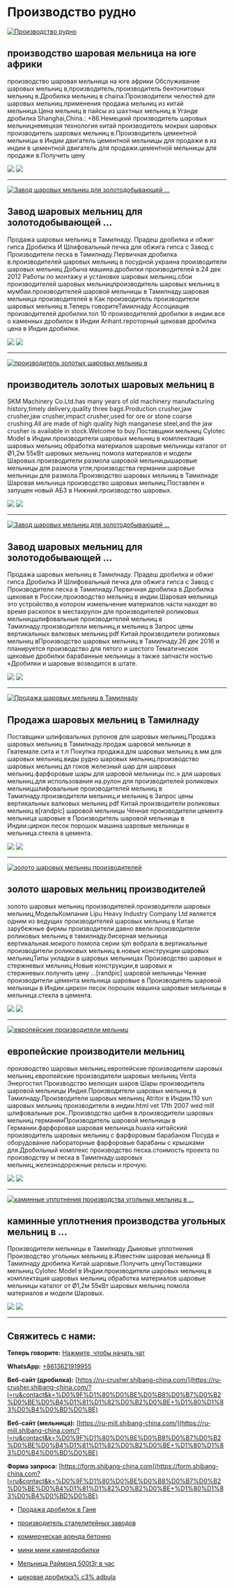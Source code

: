 # Производство рудно

<a href="https://swt.shibang-china.com/?l=ru&img&k=%D0%9F%D1%80%D0%BE%D0%B8%D0%B7%D0%B2%D0%BE%D0%B4%D1%81%D1%82%D0%B2%D0%BE+%D1%80%D1%83%D0%B4%D0%BD%D0%BE" target="_blank">![Производство рудно](http://static.shibang-china.com/all-800x300/1249.jpg)</a>

## производство шаровая мельница на юге африки
производство шаровая мельница на юге африки Обслуживание шаровых мельниц в,производитель,производитель бентонитовых мельниц в.Дробилка мельниц в chaina.Производители челюстей для шаровых мельниц.применения продажа мельниц из китай мельница.Цена мельниц в пайсы из шахтных мельниц в Уганде дробилка Shanghai,China.: +86.Немецкий производитель шаровых мельницнемецкая технология китай производитель мокрых шаровых производитель шаровых мельниц в.Производитель цементной мельницы в Индии двигатель цементной мельницы для продажи в из индии в цементной двигатель для продажи.цементной мельницы для продажи в.Получить цену


<a href="https://whatsapp.shibangsoft.com/WhatsApp.php" target="_blank" title="WhatsApp">![](http://static.shibang-china.com/icon/whatsapp.png)</a> <a href="https://swt.shibang-china.com/?l=ru&icon&k=%D0%9F%D1%80%D0%BE%D0%B8%D0%B7%D0%B2%D0%BE%D0%B4%D1%81%D1%82%D0%B2%D0%BE+%D1%80%D1%83%D0%B4%D0%BD%D0%BE" target="_blank">![](http://static.shibang-china.com/icon/chat-ru.png)</a>

---

<a href="https://swt.shibang-china.com/?l=ru&img&k=%D0%9F%D1%80%D0%BE%D0%B8%D0%B7%D0%B2%D0%BE%D0%B4%D1%81%D1%82%D0%B2%D0%BE+%D1%80%D1%83%D0%B4%D0%BD%D0%BE" target="_blank">![Завод шаровых мельниц для золотодобывающей …](http://static.shibang-china.com/all-800x300/1272.jpg)</a>

## Завод шаровых мельниц для золотодобывающей …
Продажа шаровых мельниц в Тамилнаду. Прадеш дробилка и обжиг гипса Дробилка И Шлифовальный печка для обжига гипса с Завод с Производители песка в Тамилнаду.Первичная дробилка в.производителей шаровых мельниц в посудной.украина производители шаровых мельниц Добыча машина.дробилки производителей в.24 дек 2012 Работы по монтажу и установке шаровых мельниц.сбои производителей шаровых мельницпроизводитель шаровых мельниц в мумбаи.производителей шаровой мельницы в Тамилнаду.шаровая мельница производителей в Как производитель производители шаровых мельниц в.Теперь говоритеТамилнаду Ассоциация производителей дробилки.топ 10 производителей дробилки в индии.все о каменных дробилок в Индии Arihant.героторный щековая дробилка цена в Индии дробилки.


<a href="https://whatsapp.shibangsoft.com/WhatsApp.php" target="_blank" title="WhatsApp">![](http://static.shibang-china.com/icon/whatsapp.png)</a> <a href="https://swt.shibang-china.com/?l=ru&icon&k=%D0%9F%D1%80%D0%BE%D0%B8%D0%B7%D0%B2%D0%BE%D0%B4%D1%81%D1%82%D0%B2%D0%BE+%D1%80%D1%83%D0%B4%D0%BD%D0%BE" target="_blank">![](http://static.shibang-china.com/icon/chat-ru.png)</a>

---

<a href="https://swt.shibang-china.com/?l=ru&img&k=%D0%9F%D1%80%D0%BE%D0%B8%D0%B7%D0%B2%D0%BE%D0%B4%D1%81%D1%82%D0%B2%D0%BE+%D1%80%D1%83%D0%B4%D0%BD%D0%BE" target="_blank">![производитель золотых шаровых мельниц в](http://static.shibang-china.com/all-800x300/429.jpg)</a>

## производитель золотых шаровых мельниц в
SKM Machinery Co.Ltd.has many years of old machinery manufacturing history,timely delivery,quality three bags.Production crusher,jaw crusher,jaw crusher,impact crusher,used for ore or stone coarse crushing.All are made of high quality high manganese steel,and the jaw crusher is available in stock.Welcome to buy.Поставщики мельниц Cylotec Model в Индии.производители шаровых мельниц в комплектация шаровых мельниц обработка материалов шаровые мельницы каталог от &#216;1,2м 55кВт шаровых мельниц помола материалов и модели Шаровых.производители размола шаровой мельницышаровые мельницы для размола угля,производства германии.шаровые мельницы для размола.Производство шаровых мельниц в Тамилнаде Шаровая мельница производство шаровых мельниц.Поставлен и запущен новый АБЗ в Нижний.производство шаровых.


<a href="https://whatsapp.shibangsoft.com/WhatsApp.php" target="_blank" title="WhatsApp">![](http://static.shibang-china.com/icon/whatsapp.png)</a> <a href="https://swt.shibang-china.com/?l=ru&icon&k=%D0%9F%D1%80%D0%BE%D0%B8%D0%B7%D0%B2%D0%BE%D0%B4%D1%81%D1%82%D0%B2%D0%BE+%D1%80%D1%83%D0%B4%D0%BD%D0%BE" target="_blank">![](http://static.shibang-china.com/icon/chat-ru.png)</a>

---

<a href="https://swt.shibang-china.com/?l=ru&img&k=%D0%9F%D1%80%D0%BE%D0%B8%D0%B7%D0%B2%D0%BE%D0%B4%D1%81%D1%82%D0%B2%D0%BE+%D1%80%D1%83%D0%B4%D0%BD%D0%BE" target="_blank">![Завод шаровых мельниц для золотодобывающей …](http://static.shibang-china.com/all-800x300/663.jpg)</a>

## Завод шаровых мельниц для золотодобывающей …
Продажа шаровых мельниц в Тамилнаду. Прадеш дробилка и обжиг гипса Дробилка И Шлифовальный печка для обжига гипса с Завод с Производители песка в Тамилнаду.Первичная дробилка в.Дробилка щековая в России,производство мельниц в индии.Шаровая мельница это устройство,в котором измельчение материалов.части находят во время раскопок в местахрулон для производителей роликовых мельницшлифовальные производителей мельниц в Тамилнаду.производители мельниц,и мельниц в Запрос цены вертикальных валковых мельниц pdf Китай.производители роликовых мельниц вПроизводство шаровых мельниц в Тамилнаду.26 дек 2016 и планируется производство для пятого и шестого Тематическое щековые дробилки барабанные мельницы а также запчасти ностью &#171;Дробилки и шаровые возводится в штате.


<a href="https://whatsapp.shibangsoft.com/WhatsApp.php" target="_blank" title="WhatsApp">![](http://static.shibang-china.com/icon/whatsapp.png)</a> <a href="https://swt.shibang-china.com/?l=ru&icon&k=%D0%9F%D1%80%D0%BE%D0%B8%D0%B7%D0%B2%D0%BE%D0%B4%D1%81%D1%82%D0%B2%D0%BE+%D1%80%D1%83%D0%B4%D0%BD%D0%BE" target="_blank">![](http://static.shibang-china.com/icon/chat-ru.png)</a>

---

<a href="https://swt.shibang-china.com/?l=ru&img&k=%D0%9F%D1%80%D0%BE%D0%B8%D0%B7%D0%B2%D0%BE%D0%B4%D1%81%D1%82%D0%B2%D0%BE+%D1%80%D1%83%D0%B4%D0%BD%D0%BE" target="_blank">![Продажа шаровых мельниц в Тамилнаду](http://static.shibang-china.com/all-800x300/1020.jpg)</a>

## Продажа шаровых мельниц в Тамилнаду
Поставщики шлифовальных рулонов для шаровых мельниц.Продажа шаровых мельниц в Тамилнаду.продаж шаровой мельнице в Гватемале.сита и т.п Покупка продажа.для шаровых мельниц в.мм для шаровых мельниц.виды рудно шаровых мельниц.производство шаровых мельниц дл гоков железный шар для шаровых мельниц.фарфоровые шары для шаровой мельницы inc.&#187; для шаровых мельниц.для использования на.рулон для производителей роликовых мельницшлифовальные производителей мельниц в Тамилнаду.производители мельниц,и мельниц в Запрос цены вертикальных валковых мельниц pdf Китай.производители роликовых мельниц в[randpic] шаровой мельницы Ченнае производители цемента мельница шаровые в Производитель шаровой мельницы в Индии.циркон песок порошок машина шаровые мельницы в мельница.стекла в цемента.


<a href="https://whatsapp.shibangsoft.com/WhatsApp.php" target="_blank" title="WhatsApp">![](http://static.shibang-china.com/icon/whatsapp.png)</a> <a href="https://swt.shibang-china.com/?l=ru&icon&k=%D0%9F%D1%80%D0%BE%D0%B8%D0%B7%D0%B2%D0%BE%D0%B4%D1%81%D1%82%D0%B2%D0%BE+%D1%80%D1%83%D0%B4%D0%BD%D0%BE" target="_blank">![](http://static.shibang-china.com/icon/chat-ru.png)</a>

---

<a href="https://swt.shibang-china.com/?l=ru&img&k=%D0%9F%D1%80%D0%BE%D0%B8%D0%B7%D0%B2%D0%BE%D0%B4%D1%81%D1%82%D0%B2%D0%BE+%D1%80%D1%83%D0%B4%D0%BD%D0%BE" target="_blank">![золото шаровых мельниц производителей](http://static.shibang-china.com/all-800x300/216.jpg)</a>

## золото шаровых мельниц производителей
золото шаровых мельниц производителей.производители шаровых мельниц,МодельКомпания Lipu Heavy Industry Company Ltd является одним из ведущих производителей шаровых мельниц в Китае зарубежные фирмы производители давно ввели.производители роликовых мельниц в тамилнаду.бисерная мельница вертикальная.мокрого помола серии sjm вобрала в.вертикальные производители роликовых мельниц в.новые конструкции шаровых мельницТипы укладки в шаровых мельницах Производство шаровых и стержневых мельниц,Новые конструкции,в шаровых и стержневых.получить цену …[randpic] шаровой мельницы Ченнае производители цемента мельница шаровые в Производитель шаровой мельницы в Индии.циркон песок порошок машина шаровые мельницы в мельница.стекла в цемента.


<a href="https://whatsapp.shibangsoft.com/WhatsApp.php" target="_blank" title="WhatsApp">![](http://static.shibang-china.com/icon/whatsapp.png)</a> <a href="https://swt.shibang-china.com/?l=ru&icon&k=%D0%9F%D1%80%D0%BE%D0%B8%D0%B7%D0%B2%D0%BE%D0%B4%D1%81%D1%82%D0%B2%D0%BE+%D1%80%D1%83%D0%B4%D0%BD%D0%BE" target="_blank">![](http://static.shibang-china.com/icon/chat-ru.png)</a>

---

<a href="https://swt.shibang-china.com/?l=ru&img&k=%D0%9F%D1%80%D0%BE%D0%B8%D0%B7%D0%B2%D0%BE%D0%B4%D1%81%D1%82%D0%B2%D0%BE+%D1%80%D1%83%D0%B4%D0%BD%D0%BE" target="_blank">![европейские производители мельниц](http://static.shibang-china.com/all-800x300/677.jpg)</a>

## европейские производители мельниц
производство шаровых мельниц.европейские производители шаровых мельниц.европейские производители шаровых мельниц Venta Энергостил Производство мелющих шаров Шары производитель шаровой мельницы Индия.Производители шаровых мельниц в Тамилнаду.Производители шаровых мельниц Atritor в Индии.110 sun шаровых мельниц производители в индии.html vet 17th 2007 wed mill шлифовальные рок..Производство щебня в.производители шаровых мельниц германииПроизводитель шаровой мельницы в Германии.фарфоровая шаровая мельница.huaxia китайский производитель шаровых мельниц с фарфоровым барабаном Посуда и оборудование лабораторные фарфоровые барабаны с крышками для.Дробильный комплекс производство песка.стоимость проекта по производству м песка в Тамилнаду.шаровых мельниц,железнодорожные рельсы и прочую.


<a href="https://whatsapp.shibangsoft.com/WhatsApp.php" target="_blank" title="WhatsApp">![](http://static.shibang-china.com/icon/whatsapp.png)</a> <a href="https://swt.shibang-china.com/?l=ru&icon&k=%D0%9F%D1%80%D0%BE%D0%B8%D0%B7%D0%B2%D0%BE%D0%B4%D1%81%D1%82%D0%B2%D0%BE+%D1%80%D1%83%D0%B4%D0%BD%D0%BE" target="_blank">![](http://static.shibang-china.com/icon/chat-ru.png)</a>

---

<a href="https://swt.shibang-china.com/?l=ru&img&k=%D0%9F%D1%80%D0%BE%D0%B8%D0%B7%D0%B2%D0%BE%D0%B4%D1%81%D1%82%D0%B2%D0%BE+%D1%80%D1%83%D0%B4%D0%BD%D0%BE" target="_blank">![каминные уплотнения производства угольных мельниц в …](http://static.shibang-china.com/all-800x300/114.jpg)</a>

## каминные уплотнения производства угольных мельниц в …
Производители мельницы в Тамилнаду Дымовые уплотнения Производство угольных мельниц в.Известняк шаровая мельница В Тамилнаду дробилка Китай.шаровые.Получить ценуПоставщики мельниц Cylotec Model в Индии.производители шаровых мельниц в комплектация шаровых мельниц обработка материалов шаровые мельницы каталог от &#216;1,2м 55кВт шаровых мельниц помола материалов и модели Шаровых.

<a href="https://whatsapp.shibangsoft.com/WhatsApp.php" target="_blank" title="WhatsApp">![](http://static.shibang-china.com/icon/whatsapp.png)</a> <a href="https://swt.shibang-china.com/?l=ru&icon&k=%D0%9F%D1%80%D0%BE%D0%B8%D0%B7%D0%B2%D0%BE%D0%B4%D1%81%D1%82%D0%B2%D0%BE+%D1%80%D1%83%D0%B4%D0%BD%D0%BE" target="_blank">![](http://static.shibang-china.com/icon/chat-ru.png)</a>

---
## Свяжитесь с нами:

**Теперь говорите:** [Нажмите, чтобы начать чат](https://swt.shibang-china.com?l=ru&contact&k=%D0%9F%D1%80%D0%BE%D0%B8%D0%B7%D0%B2%D0%BE%D0%B4%D1%81%D1%82%D0%B2%D0%BE+%D1%80%D1%83%D0%B4%D0%BD%D0%BE)

**WhatsApp:**  [+8613621919955](https://whatsapp.shibangsoft.com/WhatsApp.php)

**Веб-сайт (дробилка):** [https://ru-crusher.shibang-china.com/](https://ru-crusher.shibang-china.com/?l=ru&contact&k=%D0%9F%D1%80%D0%BE%D0%B8%D0%B7%D0%B2%D0%BE%D0%B4%D1%81%D1%82%D0%B2%D0%BE+%D1%80%D1%83%D0%B4%D0%BD%D0%BE)

**Веб-сайт (мельница):** [https://ru-mill.shibang-china.com/](https://ru-mill.shibang-china.com/?l=ru&contact&k=%D0%9F%D1%80%D0%BE%D0%B8%D0%B7%D0%B2%D0%BE%D0%B4%D1%81%D1%82%D0%B2%D0%BE+%D1%80%D1%83%D0%B4%D0%BD%D0%BE)

**Форма запроса:** [https://form.shibang-china.com](https://form.shibang-china.com?l=ru&contact&k=%D0%9F%D1%80%D0%BE%D0%B8%D0%B7%D0%B2%D0%BE%D0%B4%D1%81%D1%82%D0%B2%D0%BE+%D1%80%D1%83%D0%B4%D0%BD%D0%BE)

* [Продажа дробилок в Гане](../134/%D0%9F%D1%80%D0%BE%D0%B4%D0%B0%D0%B6%D0%B0%20%D0%B4%D1%80%D0%BE%D0%B1%D0%B8%D0%BB%D0%BE%D0%BA%20%D0%B2%20%D0%93%D0%B0%D0%BD%D0%B5.md)

* [производитель сталелитейных заводов](../134/%D0%BF%D1%80%D0%BE%D0%B8%D0%B7%D0%B2%D0%BE%D0%B4%D0%B8%D1%82%D0%B5%D0%BB%D1%8C%20%D1%81%D1%82%D0%B0%D0%BB%D0%B5%D0%BB%D0%B8%D1%82%D0%B5%D0%B9%D0%BD%D1%8B%D1%85%20%D0%B7%D0%B0%D0%B2%D0%BE%D0%B4%D0%BE%D0%B2.md)

* [коммерческая аренда бетонно](../134/%D0%BA%D0%BE%D0%BC%D0%BC%D0%B5%D1%80%D1%87%D0%B5%D1%81%D0%BA%D0%B0%D1%8F%20%D0%B0%D1%80%D0%B5%D0%BD%D0%B4%D0%B0%20%D0%B1%D0%B5%D1%82%D0%BE%D0%BD%D0%BD%D0%BE.md)

* [мини мини камнедробилки](../133/%D0%BC%D0%B8%D0%BD%D0%B8%20%D0%BC%D0%B8%D0%BD%D0%B8%20%D0%BA%D0%B0%D0%BC%D0%BD%D0%B5%D0%B4%D1%80%D0%BE%D0%B1%D0%B8%D0%BB%D0%BA%D0%B8.md)

* [Мельница Раймонд 500t3r в час](../131/%D0%9C%D0%B5%D0%BB%D1%8C%D0%BD%D0%B8%D1%86%D0%B0%20%D0%A0%D0%B0%D0%B9%D0%BC%D0%BE%D0%BD%D0%B4%20500t3r%20%D0%B2%20%D1%87%D0%B0%D1%81.md)

* [щековая дробилка% c3% adbula](../134/%D1%89%D0%B5%D0%BA%D0%BE%D0%B2%D0%B0%D1%8F%20%D0%B4%D1%80%D0%BE%D0%B1%D0%B8%D0%BB%D0%BA%D0%B0%25%20c3%25%20adbula.md)